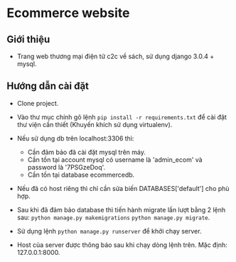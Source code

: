 # Ecommerce website
## Giới thiệu
- Trang web thương mại điện tử c2c về sách, sử dụng django 3.0.4 + mysql.
## Hướng dẫn cài đặt
- Clone project.
- Vào thư mục chính gõ lệnh `pip install -r requirements.txt` để cài đặt thư viện cần thiết (Khuyến khích sử dụng virtualenv).

- Nếu sử dụng db trên localhost:3306 thì:
  - Cần đảm bảo đã cài đặt mysql trên máy.
  - Cần tồn tại account mysql có username là 'admin_ecom' và password là '7PSGzeDoq'.
  - Cần tồn tại database ecommercedb.
- Nếu đã có host riêng thì chỉ cần sửa biến DATABASES['default'] cho phù hợp.

- Sau khi đã đảm bảo database thì tiến hành migrate lần lượt bằng 2 lệnh sau:
`python manage.py makemigrations`
`python manage.py migrate`.
- Sử dụng lệnh `python manage.py runserver` để khởi chạy server.
- Host của server được thông báo sau khi chạy dòng lệnh trên. Mặc định: 127.0.0.1:8000.
